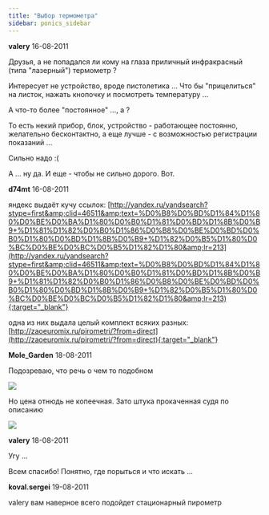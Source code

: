 ```yaml
---
title: "Выбор термометра"
sidebar: ponics_sidebar
---
```


**valery** 16-08-2011

Друзья, а не попадался ли кому на глаза приличный инфракрасный (типа "лазерный") термометр ?

Интересует не устройство, вроде пистолетика ... Что бы "прицелиться" на листок, нажать кнопочку и посмотреть температуру ...

А что-то более "постоянное" ..., а ?

То есть некий прибор, блок, устройство - работающее постоянно, желательно бесконтактно, а еще лучше - с возможностью регистрации показаний ...

Сильно надо :(

А ... ну да. И еще - чтобы не сильно дорого. Вот.


**d74mt** 16-08-2011

яндекс выдаёт кучу ссылок: [http://yandex.ru/yandsearch?stype=first&amp;clid=46511&amp;text=%D0%B8%D0%BD%D1%84%D1%80%D0%BE%D0%BA%D1%80%D0%B0%D1%81%D0%BD%D1%8B%D0%B9+%D1%81%D1%82%D0%B0%D1%86%D0%B8%D0%BE%D0%BD%D0%B0%D1%80%D0%BD%D1%8B%D0%B9+%D1%82%D0%B5%D1%80%D0%BC%D0%BE%D0%BC%D0%B5%D1%82%D1%80&amp;lr=213](http://yandex.ru/yandsearch?stype=first&amp;clid=46511&amp;text=%D0%B8%D0%BD%D1%84%D1%80%D0%BE%D0%BA%D1%80%D0%B0%D1%81%D0%BD%D1%8B%D0%B9+%D1%81%D1%82%D0%B0%D1%86%D0%B8%D0%BE%D0%BD%D0%B0%D1%80%D0%BD%D1%8B%D0%B9+%D1%82%D0%B5%D1%80%D0%BC%D0%BE%D0%BC%D0%B5%D1%82%D1%80&amp;lr=213){:target="_blank"}

одна из них выдала целый комплект всяких разных: [http://zaoeuromix.ru/pirometri/?from=direct](http://zaoeuromix.ru/pirometri/?from=direct){:target="_blank"}


**Mole_Garden** 18-08-2011

Подозреваю, что речь о чем то подобном 

![](http://thumbs1.ebaystatic.com/m/mo2LWJuPxuOw3wqYzasLUbw/140.jpg)

Но цена отнюдь не копеечная. Зато штука прокаченная судя по описанию

![](http://www.3cvillage.com/productimages/thumb_120/000501_3.jpg)


**valery** 18-08-2011

Угу ...

Всем спасибо! Понятно, где порыться и что искать ...


**koval.sergei** 19-08-2011

valery вам наверное всего подойдет стационарный пирометр


